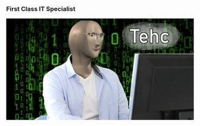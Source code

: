 ### First Class IT Specialist
![TEHC](https://github.com/kostmetallist/kostmetallist/blob/master/resources/tehc.png)
